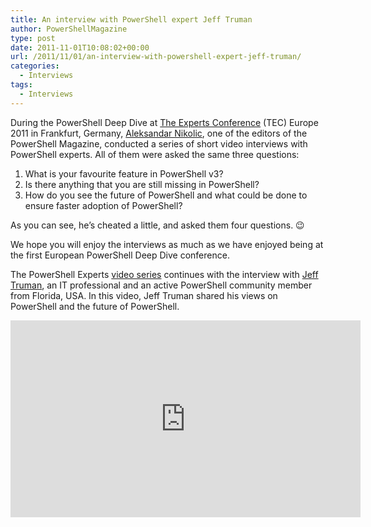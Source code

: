 ```yaml
---
title: An interview with PowerShell expert Jeff Truman
author: PowerShellMagazine
type: post
date: 2011-11-01T10:08:02+00:00
url: /2011/11/01/an-interview-with-powershell-expert-jeff-truman/
categories:
  - Interviews
tags:
  - Interviews
---
```

During the PowerShell Deep Dive at [The Experts Conference][1] (TEC) Europe 2011 in Frankfurt, Germany, [Aleksandar Nikolic][2], one of the editors of the PowerShell Magazine, conducted a series of short video interviews with PowerShell experts. All of them were asked the same three questions:

  1. What is your favourite feature in PowerShell v3?
  2. Is there anything that you are still missing in PowerShell?
  3. How do you see the future of PowerShell and what could be done to ensure faster adoption of PowerShell?

As you can see, he&#8217;s cheated a little, and asked them four questions. 😉

We hope you will enjoy the interviews as much as we have enjoyed being at the first European PowerShell Deep Dive conference.

The PowerShell Experts [video series][3] continues with the interview with [Jeff Truman][4], an IT professional and an active PowerShell community member from Florida, USA. In this video, Jeff Truman shared his views on PowerShell and the future of PowerShell.

<p align="center">
  <iframe src="http://www.youtube.com/embed/pjLZs1fGFxg?hd=1" frameborder="0" width="560" height="315"></iframe>
</p>

[1]: http://theexpertsconference.com/
[2]: http://powershellers.blogspot.com
[3]: /categories/interviews/
[4]: http://scriptwarrior.wordpress.com